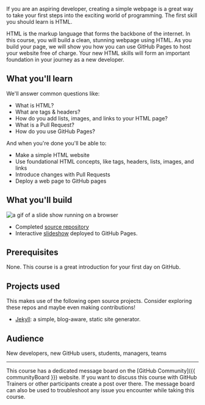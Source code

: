 If you are an aspiring developer, creating a simple webpage is a great way to take your first steps into the exciting world of programming. The first skill you should learn is HTML.

HTML is the markup language that forms the backbone of the internet. In this course, you will build a clean, stunning webpage using HTML. As you build your page, we will show you how you can use GitHub Pages to host your website free of charge. Your new HTML skills will form an important foundation in your journey as a new developer.

## What you'll learn

We'll answer common questions like:

- What is HTML?
- What are tags & headers?
- How do you add lists, images, and links to your HTML page?
- What is a Pull Request?
- How do you use GitHub Pages?

And when you're done you'll be able to:
- Make a simple HTML website
- Use foundational HTML concepts, like tags, headers, lists, images, and links
- Introduce changes with Pull Requests
- Deploy a web page to GitHub pages

## What you'll build
![a gif of a slide show running on a browser](https://user-images.githubusercontent.com/16547949/69274863-44362880-0ba9-11ea-98f6-b58cfc9eab02.gif)

- Completed [source repository](https://github.com/githubtraining/github-slideshow-demo/)
- Interactive [slideshow](https://githubtraining.github.io/github-slideshow-demo/) deployed to GitHub Pages.

## Prerequisites
None. This course is a great introduction for your first day on GitHub.

## Projects used
This makes use of the following open source projects. Consider exploring these repos and maybe even making contributions!

- [Jekyll](https://github.com/jekyll/jekyll): a simple, blog-aware, static site generator.

## Audience

New developers, new GitHub users, students, managers, teams

<hr>
This course has a dedicated message board on the [GitHub Community]({{ communityBoard }}) website. If you want to discuss this course with GitHub Trainers or other participants create a post over there. The message board can also be used to troubleshoot any issue you encounter while taking this course.
